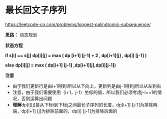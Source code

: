 # 最长回文子序列

https://leetcode-cn.com/problems/longest-palindromic-subsequence/


**思路：** 动态规划


**状态方程**


**if  s[i] == s[j]**
**dp[i][j] = max ( dp [i+1] [j-1] + 2 , dp[i+1][j] , dp[i] [j-1] )** 

**else**
**dp[i][j] = max ( dp[i+1] [j-1] ,dp[i+1][j],dp[i][j-1])**

**注意**

* 由于我们更新行是由i+1得到i所以从下向上，更新列是由j-1得到j所以从左到右
* 注意，由于我们需要使用（i+1，j-1）坐标的值，所以我们必须考虑j-i==1的情况，否则运算出问题
* **理解**dp[i][j]是从下标i到下标j之间最长子序列的长度，dp[i+1] [j-1]为排除两端，dp[i+1] [j]为排除前面的，dp[i] [j-1]为排除后面的